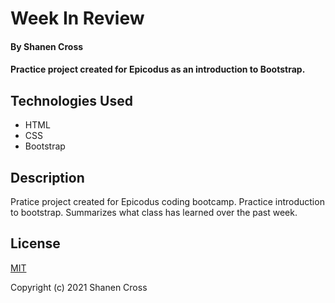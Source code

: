 # Week In Review
#### By Shanen Cross
#### Practice project created for Epicodus as an introduction to Bootstrap.

## Technologies Used
* HTML
* CSS
* Bootstrap

## Description

Pratice project created for Epicodus coding bootcamp. Practice introduction to bootstrap. Summarizes what class has learned over the past week.

## License

[MIT](https://choosealicense.com/licenses/mit/)

Copyright (c) 2021 Shanen Cross

